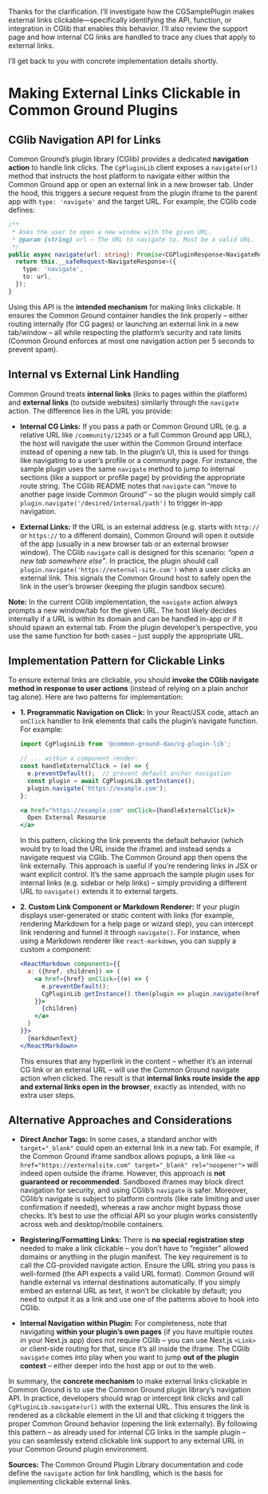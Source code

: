 Thanks for the clarification. I’ll investigate how the CGSamplePlugin makes external links clickable—specifically identifying the API, function, or integration in CGlib that enables this behavior. I’ll also review the support page and how internal CG links are handled to trace any clues that apply to external links.

I’ll get back to you with concrete implementation details shortly.


# Making External Links Clickable in Common Ground Plugins

## CGlib Navigation API for Links

Common Ground’s plugin library (CGlib) provides a dedicated **navigation action** to handle link clicks. The `CgPluginLib` client exposes a `navigate(url)` method that instructs the host platform to navigate either within the Common Ground app or open an external link in a new browser tab. Under the hood, this triggers a secure request from the plugin iframe to the parent app with `type: 'navigate'` and the target URL. For example, the CGlib code defines:

```typescript
/**
 * Asks the user to open a new window with the given URL.
 * @param {string} url – The URL to navigate to. Must be a valid URL.
 */
public async navigate(url: string): Promise<CGPluginResponse<NavigateResponse>> {
  return this.__safeRequest<NavigateResponse>({
    type: 'navigate',
    to: url,
  });
}
```



Using this API is the **intended mechanism** for making links clickable. It ensures the Common Ground container handles the link properly – either routing internally (for CG pages) or launching an external link in a new tab/window – all while respecting the platform’s security and rate limits (Common Ground enforces at most one navigation action per 5 seconds to prevent spam).

## Internal vs External Link Handling

Common Ground treats **internal links** (links to pages within the platform) and **external links** (to outside websites) similarly through the `navigate` action. The difference lies in the URL you provide:

* **Internal CG Links:** If you pass a path or Common Ground URL (e.g. a relative URL like `/community/12345` or a full Common Ground app URL), the host will navigate the user within the Common Ground interface instead of opening a new tab. In the plugin’s UI, this is used for things like navigating to a user’s profile or a community page. For instance, the sample plugin uses the same `navigate` method to jump to internal sections (like a support or profile page) by providing the appropriate route string. The CGlib README notes that `navigate` can “move to another page inside Common Ground” – so the plugin would simply call `plugin.navigate('/desired/internal/path')` to trigger in-app navigation.

* **External Links:** If the URL is an external address (e.g. starts with `http://` or `https://` to a different domain), Common Ground will open it outside of the app (usually in a new browser tab or an external browser window). The CGlib `navigate` call is designed for this scenario: *“open a new tab somewhere else”*. In practice, the plugin should call `plugin.navigate('https://external-site.com')` when a user clicks an external link. This signals the Common Ground host to safely open the link in the user’s browser (keeping the plugin sandbox secure).

**Note:** In the current CGlib implementation, the `navigate` action always prompts a new window/tab for the given URL. The host likely decides internally if a URL is within its domain and can be handled in-app or if it should spawn an external tab. From the plugin developer’s perspective, you use the same function for both cases – just supply the appropriate URL.

## Implementation Pattern for Clickable Links

To ensure external links are clickable, you should **invoke the CGlib navigate method in response to user actions** (instead of relying on a plain anchor tag alone). Here are two patterns for implementation:

* **1. Programmatic Navigation on Click:** In your React/JSX code, attach an `onClick` handler to link elements that calls the plugin’s navigate function. For example:

  ```jsx
  import CgPluginLib from '@common-ground-dao/cg-plugin-lib';

  // ... within a component render:
  const handleExternalClick = (e) => {
    e.preventDefault();  // prevent default anchor navigation
    const plugin = await CgPluginLib.getInstance();
    plugin.navigate('https://example.com');
  };

  <a href="https://example.com" onClick={handleExternalClick}>
    Open External Resource
  </a>
  ```

  In this pattern, clicking the link prevents the default behavior (which would try to load the URL inside the iframe) and instead sends a navigate request via CGlib. The Common Ground app then opens the link externally. This approach is useful if you’re rendering links in JSX or want explicit control. It’s the same approach the sample plugin uses for internal links (e.g. sidebar or help links) – simply providing a different URL to `navigate()` extends it to external targets.

* **2. Custom Link Component or Markdown Renderer:** If your plugin displays user-generated or static content with links (for example, rendering Markdown for a help page or wizard step), you can intercept link rendering and funnel it through `navigate()`. For instance, when using a Markdown renderer like `react-markdown`, you can supply a custom `a` component:

  ```jsx
  <ReactMarkdown components={{
    a: ({href, children}) => (
      <a href={href} onClick={(e) => {
        e.preventDefault();
        CgPluginLib.getInstance().then(plugin => plugin.navigate(href));
      }}>
        {children}
      </a>
    )
  }}>
    {markdownText}
  </ReactMarkdown>
  ```

  This ensures that any hyperlink in the content – whether it’s an internal CG link or an external URL – will use the Common Ground navigate action when clicked. The result is that **internal links route inside the app and external links open in the browser**, exactly as intended, with no extra user steps.

## Alternative Approaches and Considerations

* **Direct Anchor Tags:** In some cases, a standard anchor with `target="_blank"` could open an external link in a new tab. For example, if the Common Ground iframe sandbox allows popups, a link like `<a href="https://externalsite.com" target="_blank" rel="noopener">` will indeed open outside the iframe. However, this approach is **not guaranteed or recommended**. Sandboxed iframes may block direct navigation for security, and using CGlib’s `navigate` is safer. Moreover, CGlib’s navigate is subject to platform controls (like rate limiting and user confirmation if needed), whereas a raw anchor might bypass those checks. It’s best to use the official API so your plugin works consistently across web and desktop/mobile containers.

* **Registering/Formatting Links:** There is **no special registration step** needed to make a link clickable – you don’t have to “register” allowed domains or anything in the plugin manifest. The key requirement is to call the CG-provided navigate action. Ensure the URL string you pass is well-formed (the API expects a valid URL format). Common Ground will handle external vs internal destinations automatically. If you simply embed an external URL as text, it won’t be clickable by default; you need to output it as a link and use one of the patterns above to hook into CGlib.

* **Internal Navigation within Plugin:** For completeness, note that navigating **within your plugin’s own pages** (if you have multiple routes in your Next.js app) does not require CGlib – you can use Next.js `<Link>` or client-side routing for that, since it’s all inside the iframe. The CGlib `navigate` comes into play when you want to jump **out of the plugin context** – either deeper into the host app or out to the web.

In summary, the **concrete mechanism** to make external links clickable in Common Ground is to use the Common Ground plugin library’s navigation API. In practice, developers should wrap or intercept link clicks and call `CgPluginLib.navigate(url)` with the external URL. This ensures the link is rendered as a clickable element in the UI and that clicking it triggers the proper Common Ground behavior (opening the link externally). By following this pattern – as already used for internal CG links in the sample plugin – you can seamlessly extend clickable link support to any external URL in your Common Ground plugin environment.

**Sources:** The Common Ground Plugin Library documentation and code define the `navigate` action for link handling, which is the basis for implementing clickable external links.
